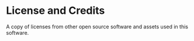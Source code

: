 # License and Credits
A copy of licenses from other open source software and assets used in this software.